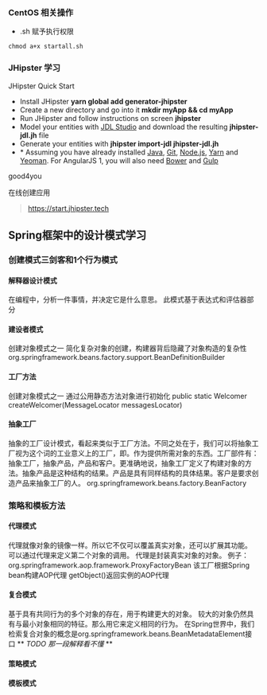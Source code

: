### CentOS 相关操作
* .sh 赋予执行权限
```
chmod a+x startall.sh
```

### JHipster 学习

JHipster Quick Start

* Install JHipster **yarn global add generator-jhipster**
* Create a new directory and go into it **mkdir myApp && cd myApp**
* Run JHipster and follow instructions on screen **jhipster**
* Model your entities with [JDL Studio](http://www.jhipster.tech/jdl-studio/) and download the resulting **jhipster-jdl.jh** file
* Generate your entities with **jhipster import-jdl jhipster-jdl.jh**
* \* Assuming you have already installed [Java](http://www.oracle.com/technetwork/java/javase/downloads/index.html), [Git](http://git-scm.com/), [Node.js](http://nodejs.org/), [Yarn](https://yarnpkg.com/en/docs/install) and [Yeoman](http://yeoman.io/learning/index.html). For AngularJS 1, you will also need [Bower](http://bower.io/#install-bower) and [Gulp](https://github.com/gulpjs/gulp/blob/master/docs/getting-started.md)

good4you

在线创建应用
> https://start.jhipster.tech

## Spring框架中的设计模式学习

### 创建模式三剑客和1个行为模式

#### 解释器设计模式
在编程中，分析一件事情，并决定它是什么意思。
此模式基于表达式和评估器部分

#### 建设者模式
创建对象模式之一
简化复杂对象的创建，构建器背后隐藏了对象构造的复杂性
org.springframework.beans.factory.support.BeanDefinitionBuilder

#### 工厂方法
创建对象模式之一
通过公用静态方法对象进行初始化
public static Welcomer createWelcomer(MessageLocator messagesLocator)

#### 抽象工厂
抽象的工厂设计模式，看起来类似于工厂方法。不同之处在于，我们可以将抽象工厂视为这个词的工业意义上的工厂，即。作为提供所需对象的东西。工厂部件有：抽象工厂，抽象产品，产品和客户。更准确地说，抽象工厂定义了构建对象的方法。抽象产品是这种结构的结果。产品是具有同样结构的具体结果。客户是要求创造产品来抽象工厂的人。
org.springframework.beans.factory.BeanFactory

### 策略和模板方法

#### 代理模式
代理就像对象的镜像一样。所以它不仅可以覆盖真实对象，还可以扩展其功能。
可以通过代理来定义第二个对象的调用。
代理是封装真实对象的对象。
例子：org.springframework.aop.framework.ProxyFactoryBean
该工厂根据Spring bean构建AOP代理
getObject()返回实例的AOP代理

#### 复合模式
基于具有共同行为的多个对象的存在，用于构建更大的对象。
较大的对象仍然具有与最小对象相同的特征。那么用它来定义相同的行为。
在Spring世界中，我们检索复合对象的概念是org.springframework.beans.BeanMetadataElement接口
** _TODO 那一段解释看不懂_ **

#### 策略模式

#### 模板模式